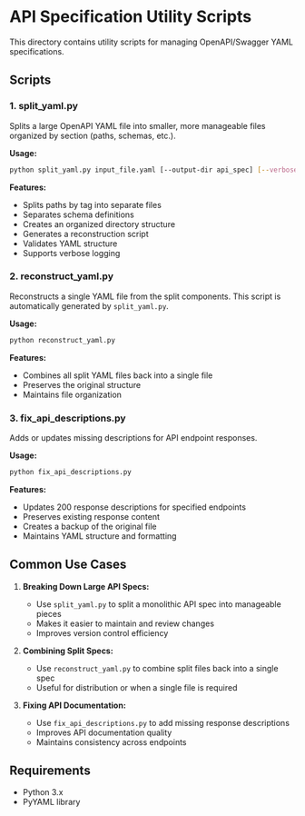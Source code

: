 # API Specification Utility Scripts

This directory contains utility scripts for managing OpenAPI/Swagger YAML specifications.

## Scripts

### 1. split_yaml.py

Splits a large OpenAPI YAML file into smaller, more manageable files organized by section (paths, schemas, etc.).

**Usage:**
```bash
python split_yaml.py input_file.yaml [--output-dir api_spec] [--verbose]
```

**Features:**
- Splits paths by tag into separate files
- Separates schema definitions
- Creates an organized directory structure
- Generates a reconstruction script
- Validates YAML structure
- Supports verbose logging

### 2. reconstruct_yaml.py

Reconstructs a single YAML file from the split components. This script is automatically generated by `split_yaml.py`.

**Usage:**
```bash
python reconstruct_yaml.py
```

**Features:**
- Combines all split YAML files back into a single file
- Preserves the original structure
- Maintains file organization

### 3. fix_api_descriptions.py

Adds or updates missing descriptions for API endpoint responses.

**Usage:**
```bash
python fix_api_descriptions.py
```

**Features:**
- Updates 200 response descriptions for specified endpoints
- Preserves existing response content
- Creates a backup of the original file
- Maintains YAML structure and formatting

## Common Use Cases

1. **Breaking Down Large API Specs:**
   - Use `split_yaml.py` to split a monolithic API spec into manageable pieces
   - Makes it easier to maintain and review changes
   - Improves version control efficiency

2. **Combining Split Specs:**
   - Use `reconstruct_yaml.py` to combine split files back into a single spec
   - Useful for distribution or when a single file is required

3. **Fixing API Documentation:**
   - Use `fix_api_descriptions.py` to add missing response descriptions
   - Improves API documentation quality
   - Maintains consistency across endpoints

## Requirements

- Python 3.x
- PyYAML library
